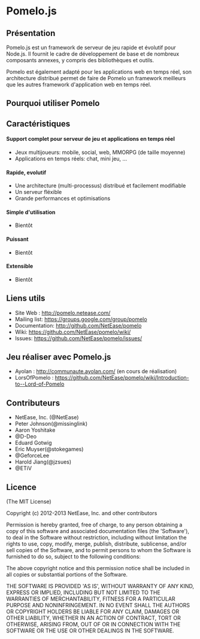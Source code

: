 # Pomelo.js

## Présentation
Pomelo.js est un framework de serveur de jeu rapide et évolutif pour Node.js. Il fournit
le cadre de développement de base et de nombreux composants annexes, y compris des bibliothèques
et outils.

Pomelo est également adapté pour les applications web en temps réel, son architecture distribué
permet de faire de Pomelo un framework meilleurs que les autres framework d'application web en
temps réel.

## Pourquoi utiliser Pomelo

## Caractéristiques

#### Support complet pour serveur de jeu et applications en temps réel
* Jeux multijoueurs: mobile, social, web, MMORPG (de taille moyenne)
* Applications en temps réels: chat, mini jeu, ...

#### Rapide, evolutif
* Une architecture (multi-processus) distribué et facilement modifiable
* Un serveur fléxible
* Grande performances et optimisations

#### Simple d'utilisation
* Bientôt

#### Puissant
* Bientôt

#### Extensible
* Bientôt

## Liens utils
 * Site Web : <http://pomelo.netease.com/>
 * Mailing list: <https://groups.google.com/group/pomelo>
 * Documentation: <http://github.com/NetEase/pomelo>
 * Wiki: <https://github.com/NetEase/pomelo/wiki/>
 * Issues: <https://github.com/NetEase/pomelo/issues/>

## Jeu réaliser avec Pomelo.js
 * Ayolan : <http://communaute.ayolan.com/> (en cours de réalisation)
 * LorsOfPomelo : <https://github.com/NetEase/pomelo/wiki/Introduction-to--Lord-of-Pomelo>

## Contributeurs
 * NetEase, Inc. (@NetEase)
 * Peter Johnson(@missinglink)
 * Aaron Yoshitake
 * @D-Deo
 * Eduard Gotwig
 * Eric Muyser(@stokegames)
 * @GeforceLee
 * Harold Jiang(@jzsues)
 * @ETiV

## Licence

(The MIT License)

Copyright (c) 2012-2013 NetEase, Inc. and other contributors

Permission is hereby granted, free of charge, to any person obtaining
a copy of this software and associated documentation files (the
'Software'), to deal in the Software without restriction, including
without limitation the rights to use, copy, modify, merge, publish,
distribute, sublicense, and/or sell copies of the Software, and to
permit persons to whom the Software is furnished to do so, subject to
the following conditions:

The above copyright notice and this permission notice shall be
included in all copies or substantial portions of the Software.

THE SOFTWARE IS PROVIDED 'AS IS', WITHOUT WARRANTY OF ANY KIND,
EXPRESS OR IMPLIED, INCLUDING BUT NOT LIMITED TO THE WARRANTIES OF
MERCHANTABILITY, FITNESS FOR A PARTICULAR PURPOSE AND NONINFRINGEMENT.
IN NO EVENT SHALL THE AUTHORS OR COPYRIGHT HOLDERS BE LIABLE FOR ANY
CLAIM, DAMAGES OR OTHER LIABILITY, WHETHER IN AN ACTION OF CONTRACT,
TORT OR OTHERWISE, ARISING FROM, OUT OF OR IN CONNECTION WITH THE
SOFTWARE OR THE USE OR OTHER DEALINGS IN THE SOFTWARE.